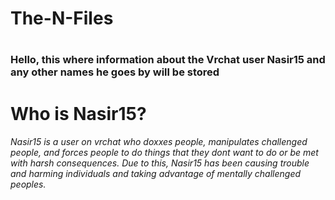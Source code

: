 <h1>The-N-Files<h1/>
<h3> Hello, this where information about the Vrchat user Nasir15 and any other names he goes by will be stored <h3/>

<h1> Who is Nasir15?</h1>
<h6> Nasir15 is a user on vrchat who doxxes people, manipulates challenged people, and forces people 
  to do things that they dont want to do or be met with harsh consequences.
Due to this, Nasir15 has been causing trouble and harming individuals and taking advantage of mentally challenged peoples.




<this is simply a page to view all collected data>

</h6>
